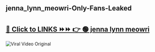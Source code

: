 
 ## jenna_lynn_meowri-Only-Fans-Leaked

# <h2><a href="https://clipsfans.com/jenna_lynn_meowri&ref=git">🔗 Click to LINKS ⏩⏩ 👉 🟢 jenna lynn meowri </a></h2>

<a href="https://clipsfans.com/jenna_lynn_meowri&ref=git" rel="nofollow" data-target="animated-image.originalLink"><img src="https://i.ibb.co.com/xMMVF88/686577567.gif" alt="Viral Video Original" style="max-width: 100%; display: inline-block;" data-target="animated-image.originalImage"></a>
